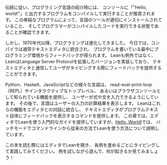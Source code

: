 伝統に従い、プログラミング言語の紹介時には、
コンソールに「"Hello, world!"」と出力するプログラムをコンパイルして実行することが推奨されます。
この単純なプログラムによって、言語のツールが適切にインストールされていること、
そしてプログラマーがコンパイルしたコードを実行できる状態であることが確認できます。

しかし、1970年代以降、プログラミングは進化してきました。
今日では、コンパイラは通常テキストエディタに統合され、
プログラムを書いている最中にプログラミング環境からフィードバックが得られます。
Leanも例外ではなく、LeanはLanguage Server Protocolを拡張したバージョンを実装しており、
テキストエディタと通信してユーザがタイピングする際にフィードバックを提供することができます。

Python、Haskell、JavaScriptなどの様々な言語は、
read-eval-print-loop（REPL）やインタラクティブなトップレベル、
あるいはブラウザコンソールとして知られている機能を提供し、
ユーザーが式や文を入力できるようにしています。
その後で、言語はユーザーの入力の計算結果を表示します。
Leanはこれらの機能をエディタとの対話に統合し、
テキストエディタがプログラムテキスト自体にフィードバックを表示するコマンドを提供します。
この章では、エディタでLeanを使う入門的なガイドを提供していますが、[Hello, World!](./hello-world/)では、
バッチモードでコマンドラインから従来の方法でLeanを使う方法について説明しています。

この本を読む際にはエディタでLeanを開き、
各例を進めるごとにタイピングして実践してみてください。
例を試しながら遊んで、何が起きるか見てみましょう！